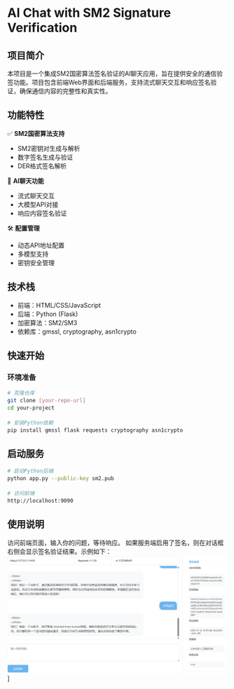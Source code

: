 # AI Chat with SM2 Signature Verification

## 项目简介
本项目是一个集成SM2国密算法签名验证的AI聊天应用，旨在提供安全的通信验签功能。项目包含前端Web界面和后端服务，支持流式聊天交互和响应签名验证，确保通信内容的完整性和真实性。

## 功能特性
✅ **SM2国密算法支持**
- SM2密钥对生成与解析
- 数字签名生成与验证
- DER格式签名解析

💬 **AI聊天功能**
- 流式聊天交互
- 大模型API对接
- 响应内容签名验证

🛠 **配置管理**
- 动态API地址配置
- 多模型支持
- 密钥安全管理

## 技术栈
- 前端：HTML/CSS/JavaScript
- 后端：Python (Flask)
- 加密算法：SM2/SM3
- 依赖库：gmssl, cryptography, asn1crypto

## 快速开始

### 环境准备

```bash
# 克隆仓库
git clone [your-repo-url]
cd your-project

# 安装Python依赖
pip install gmssl flask requests cryptography asn1crypto
```
## 启动服务
```bash
# 启动Python后端
python app.py --public-key sm2.pub

# 访问前端
http://localhost:9090
```

## 使用说明
访问前端页面，输入你的问题，等待响应。
如果服务端启用了签名，则在对话框右侧会显示签名验证结果。示例如下：
![UI示例](./examples/example1.png)]